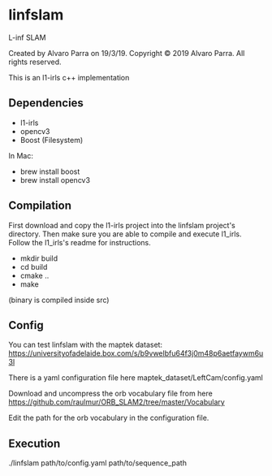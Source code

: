 # linfslam


L-inf SLAM

Created by Alvaro Parra on 19/3/19.
Copyright © 2019 Alvaro Parra. All rights reserved.

This is an l1-irls c++ implementation

## Dependencies

 - l1-irls
 - opencv3
 - Boost (Filesystem)

 In Mac: 
 - brew install boost
 - brew install opencv3

## Compilation

First download and copy the l1-irls project into the linfslam project's directory.
Then make sure you are able to compile and execute l1_irls. Follow the l1_irls's readme for instructions.

- mkdir build
- cd build
- cmake ..
- make

(binary is compiled inside src)

## Config
You can test linfslam with the maptek dataset:
https://universityofadelaide.box.com/s/b9vwelbfu64f3j0m48p6aetfaywm6u3l


There is a yaml configuration file here
maptek_dataset/LeftCam/config.yaml

Download and uncompress the orb vocabulary file from here
https://github.com/raulmur/ORB_SLAM2/tree/master/Vocabulary

Edit the path for the orb vocabulary in the configuration file.


## Execution

./linfslam path/to/config.yaml path/to/sequence_path

